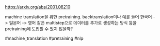 https://arxiv.org/abs/2001.08210

machine translation을 위한 pretraining. backtranslation이나 예를 들어 한국어 -> 일본어 -> 영어 같은 multistep으로 데이터를 추가로 생성하는 방식 등을 pretraining에 도입할 수 있지 않을까?

#machine_translation #pretraining #nlp
